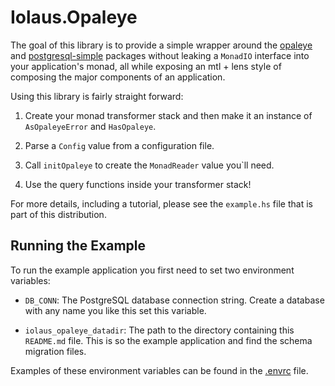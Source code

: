 Iolaus.Opaleye
==============

The goal of this library is to provide a simple wrapper around the
[opaleye](https://hackage.haskell.org/package/opaleye) and
[postgresql-simple](https://hackage.haskell.org/package/postgresql-simple)
packages without leaking a `MonadIO` interface into your application's
monad, all while exposing an mtl + lens style of composing the
major components of an application.

Using this library is fairly straight forward:

  1. Create your monad transformer stack and then make it an instance
     of `AsOpaleyeError` and `HasOpaleye`.

  2. Parse a `Config` value from a configuration file.

  3. Call `initOpaleye` to create the `MonadReader` value you`ll need.

  4. Use the query functions inside your transformer stack!

For more details, including a tutorial, please see the `example.hs`
file that is part of this distribution.

Running the Example
-------------------

To run the example application you first need to set two environment
variables:

  * `DB_CONN`: The PostgreSQL database connection string.  Create a
    database with any name you like this set this variable.

  * `iolaus_opaleye_datadir`: The path to the directory containing
    this `README.md` file.  This is so the example application and
    find the schema migration files.


Examples of these environment variables can be found in the
[.envrc](../.envrc) file.
